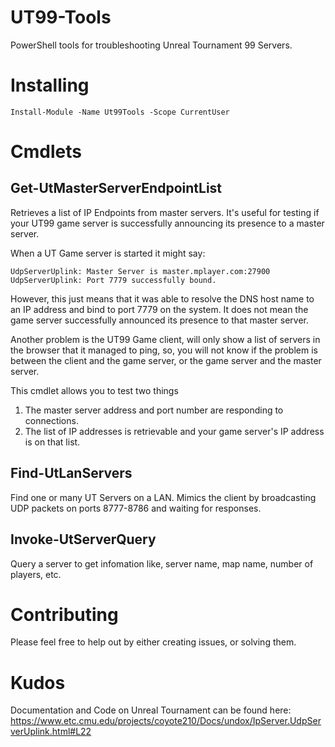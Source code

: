 # UT99-Tools
PowerShell tools for troubleshooting Unreal Tournament 99 Servers.

# Installing

`Install-Module -Name Ut99Tools -Scope CurrentUser`

# Cmdlets

## Get-UtMasterServerEndpointList

Retrieves a list of IP Endpoints from master servers. It's useful for testing if your UT99 game server is successfully announcing its presence to a master server. 
        
When a UT Game server is started it might say:

    UdpServerUplink: Master Server is master.mplayer.com:27900
    UdpServerUplink: Port 7779 successfully bound.
However, this just means that it was able to resolve the DNS host name to an IP address and bind to port 7779 on the system.
It does not mean the game server successfully announced its presence to that master server. 

Another problem is the UT99 Game client, will only show a list of servers in the browser that it managed to ping, 
so, you will not know if the problem is between the client and the game server, or the game server and the master server.

This cmdlet allows you to test two things
1. The master server address and port number are responding to connections.
2. The list of IP addresses is retrievable and your game server's IP address is on that list.

## Find-UtLanServers

Find one or many UT Servers on a LAN. Mimics the client by broadcasting UDP packets on ports 8777-8786 and waiting for responses. 

## Invoke-UtServerQuery
Query a server to get infomation like, server name, map name, number of players, etc. 

# Contributing
Please feel free to help out by either creating issues, or solving them. 

# Kudos
Documentation and Code on Unreal Tournament can be found here: https://www.etc.cmu.edu/projects/coyote210/Docs/undox/IpServer.UdpServerUplink.html#L22
